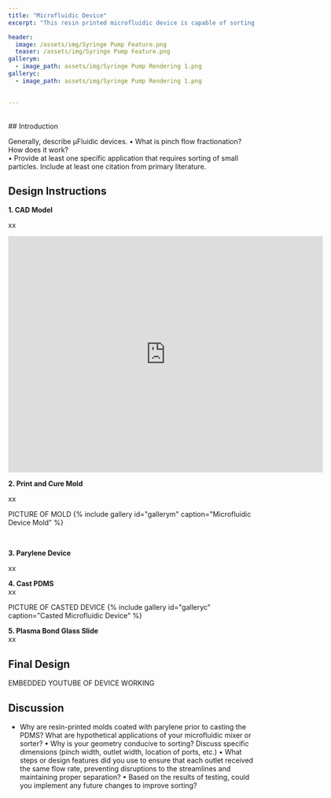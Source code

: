 ```yaml
---
title: "Microfluidic Device"
excerpt: "This resin printed microfluidic device is capable of sorting particles (125 – 150 μm and 425 – 500 μm) with pinch flow fractionation."

header:
  image: /assets/img/Syringe Pump Feature.png
  teaser: /assets/img/Syringe Pump Feature.png
gallerym:
  - image_path: assets/img/Syringe Pump Rendering 1.png
galleryc:
  - image_path: assets/img/Syringe Pump Rendering 1.png

   
---
```

<br>
## Introduction

 Generally, describe μFluidic devices. 
• What is pinch flow fractionation? How does it work?  
• Provide at least one specific application that requires sorting of small particles. Include at least one citation from primary literature.  



## Design Instructions

**1. CAD Model**<br>

xx

<iframe src="https://vanderbilt643.autodesk360.com/shares/public/SH286ddQT78850c0d8a498a7e80bce8385f9?mode=embed" width="640" height="480" allowfullscreen="true" webkitallowfullscreen="true" mozallowfullscreen="true"  frameborder="0"></iframe>

<br>


**2. Print and Cure Mold**<br>

xx<br>

PICTURE OF MOLD
{% include gallery id="gallerym" caption="Microfluidic Device Mold" %}

<br>


**3. Parylene Device**<br>

xx<br>


**4. Cast PDMS**<br>
xx

PICTURE OF CASTED DEVICE
{% include gallery id="galleryc" caption="Casted Microfluidic Device" %}


**5. Plasma Bond Glass Slide**<br>
xx


## Final Design

EMBEDDED YOUTUBE OF DEVICE WORKING


## Discussion

* Why are resin-printed molds coated with parylene prior to casting the PDMS? What are 
hypothetical applications of your microfluidic mixer or sorter? 
• Why is your geometry conducive to sorting? Discuss specific dimensions (pinch width, 
outlet width, location of ports, etc.) 
• What steps or design features did you use to ensure that each outlet received the same 
flow rate, preventing disruptions to the streamlines and maintaining proper separation? 
• Based on the results of testing, could you implement any future changes to improve 
sorting? 



